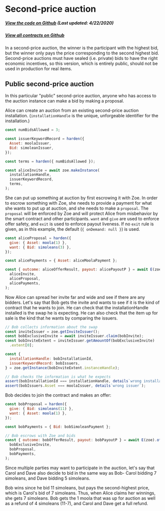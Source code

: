 # Second-price auction

<Zoe-Version/>

##### [View the code on Github](https://github.com/Agoric/agoric-sdk/blob/958a2c0a3dec38bdba2234934119ea2c28958262/packages/zoe/src/contracts/publicAuction.js) (Last updated: 4/22/2020)
##### [View all contracts on Github](https://github.com/Agoric/agoric-sdk/tree/master/packages/zoe/src/contracts)

In a second-price auction, the winner is the participant with the
highest bid, but the winner only pays the price corresponding to the
second highest bid. Second-price auctions must have sealed (i.e.
private) bids to have the right economic incentives, so this version,
which is entirely public, should not be used in production for real
items.

## Public second-price auction

In this particular "public" second-price auction, anyone who has
access to the auction instance can make a bid by making a proposal.

Alice can create an auction from an existing second-price auction
installation. (`installationHandle` is the unique, unforgeable
identifier for the installation.)

```js
const numBidsAllowed = 3;

const issuerKeywordRecord = harden({
  Asset: moolaIssuer,
  Bid: simoleanIssuer,
});

const terms = harden({ numBidsAllowed });

const aliceInvite = await zoe.makeInstance(
  installationHandle,
  issuerKeywordRecord,
  terms,
);
```

She can put up something at auction by first escrowing it with Zoe. In
order to escrow something with Zoe, she needs to provide a payment for
what she wants to put up at auction, and she needs to make a
`proposal`. The `proposal` will be enforced by Zoe and will protect
Alice from misbehavior by the smart contract and other participants.
`want` and `give` are used to enforce offer safety, and `exit` is used
to enforce payout liveness. If no `exit` rule is given, as in this
example, the default (`{ onDemand: null }`) is used.

```js
const aliceProposal = harden({
  give: { Asset: moola(1) },
  want: { Bid: simoleans(3) },
});

const alicePayments = { Asset: aliceMoolaPayment };

const { outcome: aliceOfferResult, payout: alicePayoutP } = await E(zoe).offer(
  aliceInvite,
  aliceProposal,
  alicePayments,
);
```

Now Alice can spread her invite far and wide and see if
there are any bidders. Let's say that Bob gets the invite and
wants to see if it is the kind of contract that he wants to join. He
can check that the installationHandle installed is the swap he is expecting. He can also check that the item up for sale is the kind that he wants by comparing the issuers.

```js
// Bob collects information about the swap
const inviteIssuer = zoe.getInviteIssuer();
const bobExclusiveInvite = await inviteIssuer.claim(bobInvite);
const bobInviteExtent = inviteIssuer.getAmountOf(bobExclusiveInvite)
  .extent[0];

const {
  installationHandle: bobInstallationId,
  issuerKeywordRecord: bobIssuers,
} = zoe.getInstance(bobInviteExtent.instanceHandle);

// Bob checks the information is what he expects
assert(bobInstallationId === installationHandle, details`wrong installation`);
assert(bobIssuers.Asset === moolaIssuer, details`wrong issuer`);
```

Bob decides to join the contract and
makes an offer:

```js
const bobProposal = harden({
  give: { Bid: simoleans(11) },
  want: { Asset: moola(1) },
});

const bobPayments = { Bid: bobSimoleanPayment };

// Bob escrows with Zoe and bids
const { outcome: bobOfferResult, payout: bobPayoutP } = await E(zoe).offer(
  bobExclusiveInvite,
  bobProposal,
  bobPayments,
);

```

Since multiple parties may want to participate in the auction, let's say that Carol and Dave also decide to bid in the same way
as Bob- Carol bidding 7 simoleans, and Dave bidding 5 simoleans.

Bob wins since he bid 11 simoleans, but pays the second-highest price, which is Carol's bid of 7
simoleans. Thus, when Alice claims her winnings, she gets 7 simoleans.
Bob gets the 1 moola that was up for auction as well as a refund of 4
simoleans (11-7), and Carol and Dave get a full refund.
